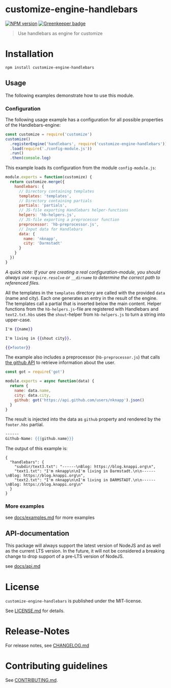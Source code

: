 # customize-engine-handlebars 

[![NPM version](https://img.shields.io/npm/v/customize-engine-handlebars.svg)](https://npmjs.com/package/customize-engine-handlebars)
[![Greenkeeper badge](https://badges.greenkeeper.io/bootprint/bootprint-monorepo.svg)](https://greenkeeper.io/)

> Use handlebars as engine for customize


# Installation

```
npm install customize-engine-handlebars
```

## Usage

The following examples demonstrate how to use this module.

### Configuration

The following usage example has a configuration for all possible properties
of the Handlebars-engine:

```js
const customize = require('customize')
customize()
  .registerEngine('handlebars', require('customize-engine-handlebars'))
  .load(require('./config-module.js'))
  .run()
  .then(console.log)
```

This example loads its configuration from the module `config-module.js`:

```js
module.exports = function(customize) {
  return customize.merge({
    handlebars: {
      // Directory containing templates
      templates: 'templates',
      // Directory containing partials
      partials: 'partials',
      // JS-file exporting Handlebars helper-functions
      helpers: 'hb-helpers.js',
      // JS-file exporting a preprocessor function
      preprocessor: 'hb-preprocessor.js',
      // Input data for Handlebars
      data: {
        name: 'nknapp',
        city: 'Darmstadt'
      }
    }
  })
}

```


*A quick note: If your are creating a real configuration-module, you should always
use `require.resolve` or `__dirname` to determine the correct path to referenced files.*

All the templates in the `templates` directory are called with the provided `data` (name and city).
Each one generates an entry in the result of the engine. The templates call a partial that is
inserted below the main content. Helper functions from the `hb-helpers.js`-file are registered
with Handlebars and `text2.txt.hbs` uses the `shout`-helper from `hb-helpers.js` to turn a
string into upper-case.

```hbs
I'm {{name}}

I'm living in {{shout city}}.

{{>footer}}
```


The example also includes a preprocessor (`hb-preprocessor.js`) that calls
[the github API](https://developer.github.com/v3/users/#get-a-single-user)
to retrieve information about the user.

```js
const got = require('got')

module.exports = async function(data) {
  return {
    name: data.name,
    city: data.city,
    github: got('https://api.github.com/users/nknapp').json()
  }
}

```


The result is injected into the data as `github` property and rendered by
the `footer.hbs` partial.

```hbs
------
Github-Name: {{{github.name}}}
```


The output of this example is:

```
{
  "handlebars": {
    "subdir/text3.txt": "------\nBlog: https://blog.knappi.org\n",
    "text1.txt": "I'm nknapp\n\nI'm living in Darmstadt.\n\n------\nBlog: https://blog.knappi.org\n",
    "text2.txt": "I'm nknapp\n\nI'm living in DARMSTADT.\n\n------\nBlog: https://blog.knappi.org\n"
  }
}
```

### More examples

see [docs/examples.md](docs/examples.md) for more examples

## API-documentation

This package will always support the latest version of NodeJS and as well as the current LTS version.
In the future, it will not be considered a breaking change to drop support of a pre-LTS version of NodeJS.

see [docs/api.md](docs/api.md)

# License

`customize-engine-handlebars` is published under the MIT-license.

See [LICENSE.md](LICENSE.md) for details.


# Release-Notes
 
For release notes, see [CHANGELOG.md](CHANGELOG.md)
 
# Contributing guidelines

See [CONTRIBUTING.md](CONTRIBUTING.md).